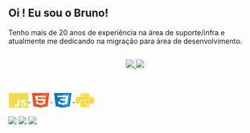 ## Oi ! Eu sou o Bruno! ##

Tenho mais de 20 anos de experiência na área de suporte/infra e atualmente me dedicando na migração para área de desenvolvimento. 


##

<div align="center">
  <a href="https://github.com/brunorpg">
  <img height="165em" src="https://github-readme-stats.vercel.app/api?username=brunorpg&show_icons=true&theme=dracula&include_all_commits=true&count_private=true"/>
  <img height="165em" src="https://github-readme-stats.vercel.app/api/top-langs/?username=brunorpg&layout=compact&langs_count=7&theme=dracula"/>   
</div>

  ##
  
<div style="display: inline_block"><br>
  <img align="center" alt="brunoJS" height="30" width="40" src="https://raw.githubusercontent.com/devicons/devicon/master/icons/javascript/javascript-plain.svg">
   <img align="center" alt="brunoHTML" height="30" width="40" src="https://raw.githubusercontent.com/devicons/devicon/master/icons/html5/html5-original.svg">
  <img align="center" alt="brunoCSS" height="30" width="40" src="https://raw.githubusercontent.com/devicons/devicon/master/icons/css3/css3-original.svg">
  <img align="center" alt="brunoPython" height="30" width="40" src="https://raw.githubusercontent.com/devicons/devicon/master/icons/python/python-plain.svg">

</div>
 
  
  <div><br>
  <a href="https://instagram.com/brunorpg" target="_blank"><img src="https://img.shields.io/badge/-Instagram-%23E4405F?style=for-the-badge&logo=instagram&logoColor=white" target="_blank"></a>
  <a href = "mailto:brunorpg@gmail.com" target="_blank"><img src="https://img.shields.io/badge/-Gmail-%23333?style=for-the-badge&logo=gmail&logoColor=white" target="_blank"></a>
  <a href="https://www.linkedin.com/in/brunorpg" target="_blank"><img src="https://img.shields.io/badge/-LinkedIn-%230077B5?style=for-the-badge&logo=linkedin&logoColor=white" target="_blank"></a> 
 
</div>
